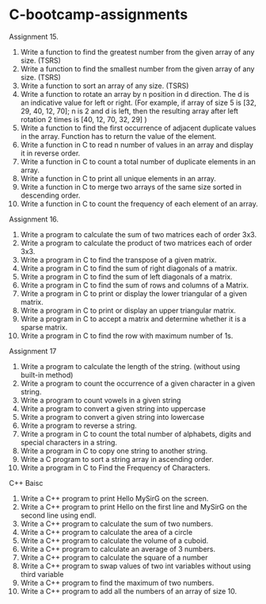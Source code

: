 # C-bootcamp-assignments

Assignment 15.
1. Write a function to find the greatest number from the given array of any size. (TSRS)
2. Write a function to find the smallest number from the given array of any size. (TSRS)
3. Write a function to sort an array of any size. (TSRS)
4. Write a function to rotate an array by n position in d direction. The d is an indicative
value for left or right. (For example, if array of size 5 is [32, 29, 40, 12, 70]; n is 2 and
d is left, then the resulting array after left rotation 2 times is [40, 12, 70, 32, 29] )
5. Write a function to find the first occurrence of adjacent duplicate values in the array.
Function has to return the value of the element.
6. Write a function in C to read n number of values in an array and display it in reverse
order.
7. Write a function in C to count a total number of duplicate elements in an array.
8. Write a function in C to print all unique elements in an array.
9. Write a function in C to merge two arrays of the same size sorted in descending
order.
10. Write a function in C to count the frequency of each element of an array.

Assignment 16.
1. Write a program to calculate the sum of two matrices each of order 3x3.
2. Write a program to calculate the product of two matrices each of order 3x3.
3. Write a program in C to find the transpose of a given matrix.
4. Write a program in C to find the sum of right diagonals of a matrix.
5. Write a program in C to find the sum of left diagonals of a matrix.
6. Write a program in C to find the sum of rows and columns of a Matrix.
7. Write a program in C to print or display the lower triangular of a given matrix.
8. Write a program in C to print or display an upper triangular matrix.
9. Write a program in C to accept a matrix and determine whether it is a sparse matrix.
10. Write a program in C to find the row with maximum number of 1s.

Assignment 17

1. Write a program to calculate the length of the string. (without using built-in method)
2. Write a program to count the occurrence of a given character in a given string.
3. Write a program to count vowels in a given string
4. Write a program to convert a given string into uppercase
5. Write a program to convert a given string into lowercase
6. Write a program to reverse a string.
7. Write a program in C to count the total number of alphabets, digits and special
characters in a string.
8. Write a program in C to copy one string to another string.
9. Write a C program to sort a string array in ascending order.
10. Write a program in C to Find the Frequency of Characters.


C++ Baisc

1. Write a C++ program to print Hello MySirG on the screen.
2. Write a C++ program to print Hello on the first line and MySirG on the second line
using endl.
3. Write a C++ program to calculate the sum of two numbers.
4. Write a C++ program to calculate the area of a circle
5. Write a C++ program to calculate the volume of a cuboid.
6. Write a C++ program to calculate an average of 3 numbers.
7. Write a C++ program to calculate the square of a number
8. Write a C++ program to swap values of two int variables without using third variable
9. Write a C++ program to find the maximum of two numbers.
10. Write a C++ program to add all the numbers of an array of size 10.
